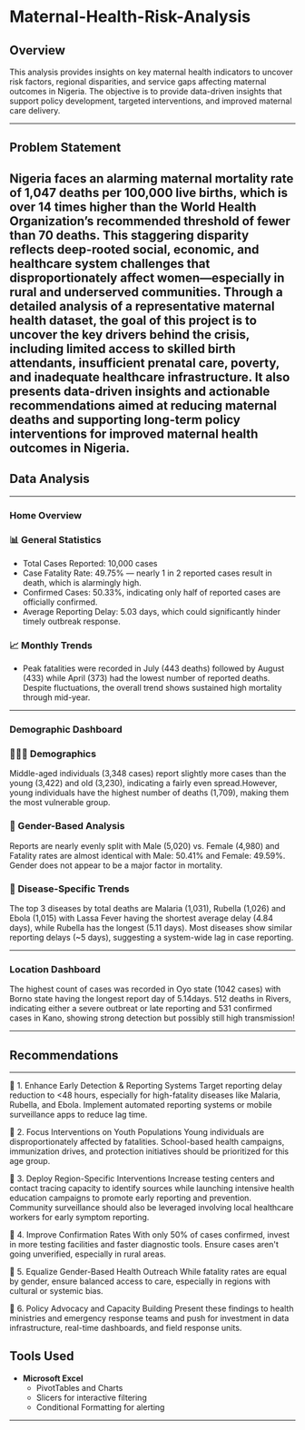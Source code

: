 # Maternal-Health-Risk-Analysis

## Overview
This analysis provides insights on key maternal health indicators to uncover risk factors, regional disparities, and service gaps affecting maternal outcomes in Nigeria. The objective is to provide data-driven insights that support policy development, targeted interventions, and improved maternal care delivery.

---

## Problem Statement
Nigeria faces an alarming maternal mortality rate of 1,047 deaths per 100,000 live births, which is over 14 times higher than the World Health Organization’s recommended threshold of fewer than 70 deaths. This staggering disparity reflects deep-rooted social, economic, and healthcare system challenges that disproportionately affect women—especially in rural and underserved communities.
Through a detailed analysis of a representative maternal health dataset, the goal of this project is to uncover the key drivers behind the crisis, including limited access to skilled birth attendants, insufficient prenatal care, poverty, and inadequate healthcare infrastructure. It also presents data-driven insights and actionable recommendations aimed at reducing maternal deaths and supporting long-term policy interventions for improved maternal health outcomes in Nigeria.
---

## Data Analysis

---

### Home Overview
### 📊 General Statistics
 - Total Cases Reported: 10,000 cases
 - Case Fatality Rate: 49.75% — nearly 1 in 2 reported cases result in death, which is alarmingly high.
 - Confirmed Cases: 50.33%, indicating only half of reported cases are officially confirmed.
 - Average Reporting Delay: 5.03 days, which could significantly hinder timely outbreak response.

### 📈 Monthly Trends
- Peak fatalities were recorded in July (443 deaths) followed by August (433) while April (373) had the lowest number of reported deaths. Despite fluctuations, the overall trend shows sustained high mortality through mid-year.

---
### Demographic Dashboard
### 🧑‍🤝‍🧑 Demographics
 Middle-aged individuals (3,348 cases) report slightly more cases than the young (3,422) and old (3,230), indicating a fairly even spread.However, young individuals have the highest number of deaths (1,709), making them the most vulnerable group.

### 🧬 Gender-Based Analysis
 Reports are nearly evenly split with Male (5,020) vs. Female (4,980) and Fatality rates are almost identical with Male: 50.41% and Female: 49.59%. Gender does not appear to be a major factor in mortality.

### 🦠 Disease-Specific Trends
The top 3 diseases by total deaths are Malaria (1,031), Rubella (1,026) and Ebola (1,015) with Lassa Fever having the shortest average delay (4.84 days), while Rubella has the longest (5.11 days). Most diseases show similar reporting delays (~5 days), suggesting a system-wide lag in case reporting.

---
### Location Dashboard
The highest count of cases was recorded in Oyo state (1042 cases) with Borno state having the longest report day of 5.14days. 512 deaths in Rivers, indicating either a severe outbreat or late reporting and 531 confirmed cases in Kano, showing strong detection but possibly still high transmission!

---

## Recommendations 

---

🏥 1. Enhance Early Detection & Reporting Systems
Target reporting delay reduction to <48 hours, especially for high-fatality diseases like Malaria, Rubella, and Ebola. Implement automated reporting systems or mobile surveillance apps to reduce lag time.

🎯 2. Focus Interventions on Youth Populations
Young individuals are disproportionately affected by fatalities. School-based health campaigns, immunization drives, and protection initiatives should be prioritized for this age group.

📍 3. Deploy Region-Specific Interventions
Increase testing centers and contact tracing capacity to identify sources while launching intensive health education campaigns to promote early reporting and prevention. Community surveillance should also be leveraged involving local healthcare workers for early symptom reporting.

🧪 4. Improve Confirmation Rates
With only 50% of cases confirmed, invest in more testing facilities and faster diagnostic tools. Ensure cases aren't going unverified, especially in rural areas.

🚻 5. Equalize Gender-Based Health Outreach
While fatality rates are equal by gender, ensure balanced access to care, especially in regions with cultural or systemic bias.

📢 6. Policy Advocacy and Capacity Building
Present these findings to health ministries and emergency response teams and push for investment in data infrastructure, real-time dashboards, and field response units.




## Tools Used

- **Microsoft Excel**  
  - PivotTables and Charts  
  - Slicers for interactive filtering  
  - Conditional Formatting for alerting

---


